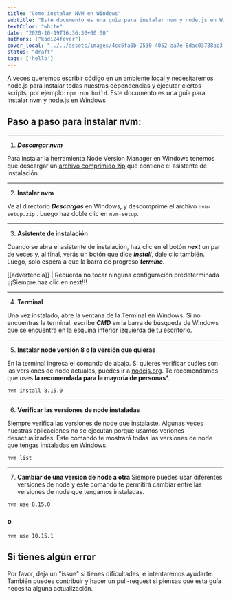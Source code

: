 ```yaml
---
title: "Còmo instalar NVM en Windows"
subtitle: "Este documento es una guìa para instalar nvm y node.js en Windows"
textColor: "white"
date: "2020-10-19T16:36:30+00:00"
authors: ["kodi24fever"]
cover_local: "../../assets/images/4cc6fa0b-2530-4052-aa7e-8dac03788ac3.png"
status: "draft"
tags: ['hello']
---
```


A veces queremos escribir código en un ambiente local y necesitaremos node.js para instalar todas nuestras dependencias y ejecutar ciertos scripts, por ejemplo: ```npm run build```.
Este documento es una guía para instalar nvm y node.js en Windows
  
## Paso a paso para instalar nvm:
***
1. ***Descargar nvm*** 

Para instalar la herramienta Node Version Manager en Windows tenemos que descargar un [archivo comprimido zip](https://github.com/coreybutler/nvm-windows/releases/download/1.1.7/nvm-setup.zip) que contiene el asistente de instalación.
***
2. **Instalar nvm**

Ve al directorio ***Descargas*** en Windows, y descomprime el archivo ```nvm-setup.zip``` . Luego haz doble clic en ```nvm-setup```.
***
3. **Asistente de instalación**

Cuando se abra el asistente de instalación, haz clic en el botón ***next*** un par de veces y, al final, verás un botón que dice ***install***, dale clic también. Luego, solo espera a que la barra de progreso ***termine***.
 
[[advertencia]] | Recuerda no tocar ninguna configuración predeterminada ¡¡¡Siempre haz clic en next!!!
***
4. **Terminal**

Una vez instalado, abre la ventana de la Terminal en Windows. Si no encuentras la terminal, escribe ***CMD*** en la barra de búsqueda de Windows que se encuentra en la esquina inferior izquierda de tu escritorio.
***

5. **Instalar node versión 8 o la versión que quieras**

En la terminal ingresa el comando de abajo. Si quieres verificar cuáles son las versiones de node actuales, puedes ir a [nodejs.org](https://nodejs.org/en/). Te recomendamos que uses **la recomendada para la mayoría de personas***.
```
nvm install 8.15.0
```
***
6. **Verificar las versiones de node instaladas**

Siempre verifica las versiones de node que instalaste. Algunas veces nuestras aplicaciones no se ejecutan porque usamos veriones desactualizadas. Este comando te mostrará todas las versiones de node que tengas instaladas en Windows. 
```
nvm list
```
***

7. **Cambiar de una version de node a otra**
Siempre puedes usar diferentes versiones de node y este comando te permitirá cambiar entre las versiones de node que tengamos instaladas.
 ```
 nvm use 8.15.0
 ```
 ### o
 ```
 nvm use 10.15.1
 ```
 ## Si tienes algùn error
 
Por favor, deja un "issue" si tienes dificultades, e intentaremos ayudarte. También puedes contribuir y hacer un pull-request si piensas que esta guía necesita alguna actualización.
 
